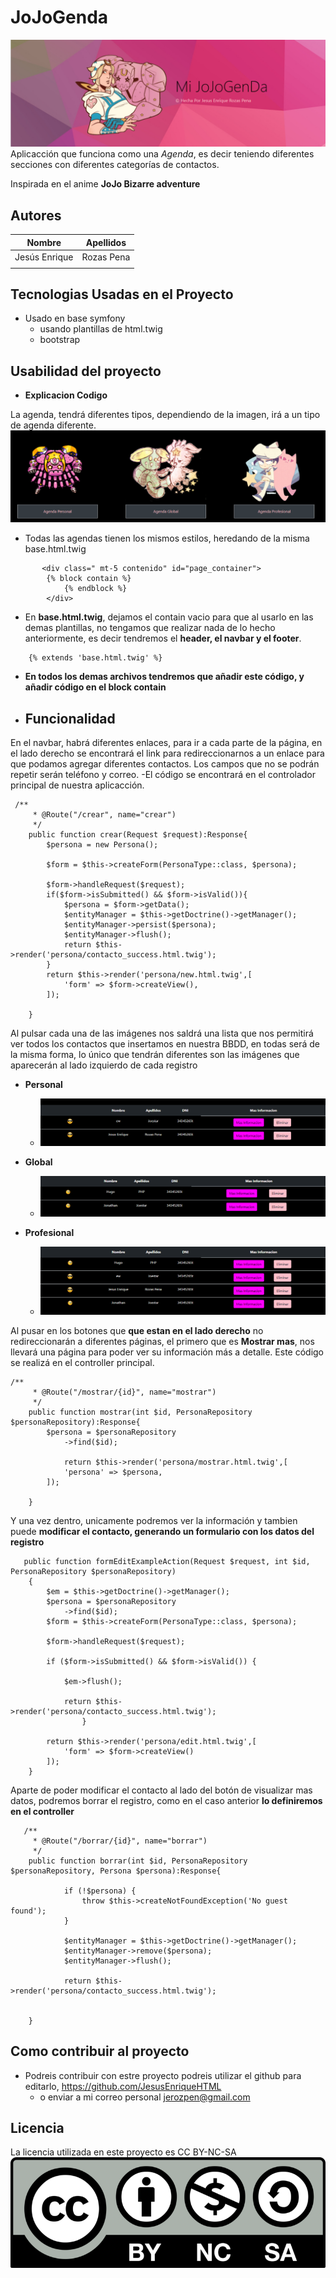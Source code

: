 # **JoJoGenda** #

![Con titulo](/public/resources/Markdown/header.png "titulo")
Aplicacción que funciona como una _Agenda_, es decir teniendo diferentes secciones con diferentes categorías de contactos.

Inspirada en el anime **JoJo Bizarre adventure**

## Autores ##
| Nombre | Apellidos |
|--------|-----------|
| Jesús Enrique | Rozas Pena |
|||

## Tecnologias Usadas en el Proyecto ##
- Usado en base symfony
    - usando plantillas de html.twig
    - bootstrap

## Usabilidad del proyecto ##
- **Explicacion Codigo**
  
La agenda, tendrá diferentes tipos, dependiendo de la imagen, irá a un tipo de agenda diferente.
![Con titulo](/public/resources/Markdown/tipo.png "titulo")
- Todas las agendas tienen los mismos estilos, heredando de la misma base.html.twig
~~~
       <div class=" mt-5 contenido" id="page_container">
        {% block contain %}
            {% endblock %}
        </div>
~~~

- En **base.html.twig**, dejamos el contain vacio para que al usarlo en las demas plantillas, no tengamos que realizar nada de lo hecho anteriormente, es decir tendremos el __header, el navbar y el footer__.

~~~
    {% extends 'base.html.twig' %} 
~~~
    
- **En todos los demas archivos tendremos que añadir este código, y añadir código en el block contain**


+ ## Funcionalidad ##

En el navbar, habrá diferentes enlaces, para ir a cada parte de la página, en el lado derecho se encontrará el link para redireccionarnos a un enlace para que podamos agregar diferentes contactos. Los campos que no se podrán repetir serán teléfono y correo. 
    -El código se encontrará en el controlador principal de nuestra aplicacción.
~~~
 /**
     * @Route("/crear", name="crear")
     */
    public function crear(Request $request):Response{
        $persona = new Persona();
        
        $form = $this->createForm(PersonaType::class, $persona);

        $form->handleRequest($request);
        if($form->isSubmitted() && $form->isValid()){
            $persona = $form->getData();
            $entityManager = $this->getDoctrine()->getManager();
            $entityManager->persist($persona);
            $entityManager->flush();
            return $this->render('persona/contacto_success.html.twig');
        }
        return $this->render('persona/new.html.twig',[
            'form' => $form->createView(),
        ]);
            
    }
~~~

Al pulsar cada una de las imágenes nos saldrá una lista que nos permitirá ver todos los contactos que insertamos en nuestra BBDD,  en todas será de la misma forma, lo único que tendrán diferentes son las imágenes que aparecerán al lado izquierdo de cada registro

 + **Personal**
    + ![Con titulo](/public/resources/Markdown/lista.png "titulo")



 + **Global**
    + ![Con titulo](/public/resources/Markdown/lista1.png "titulo")


 + **Profesional**
    + ![Con titulo](/public/resources/Markdown/lista2.png "titulo")
  
Al pusar en los botones que **que estan en el lado derecho** no redireccionarán a diferentes páginas, el primero que es **Mostrar mas**, nos llevará una página para poder ver su información más a detalle. Este código se realizá en el controller principal.
~~~
/**
     * @Route("/mostrar/{id}", name="mostrar")
     */
    public function mostrar(int $id, PersonaRepository $personaRepository):Response{
        $persona = $personaRepository
            ->find($id);

            return $this->render('persona/mostrar.html.twig',[
            'persona' => $persona,
        ]);
            
    }
~~~

Y una vez dentro, unicamente podremos ver la información y tambien puede **modificar el contacto, generando un formulario con los datos del registro**
~~~
   public function formEditExampleAction(Request $request, int $id,  PersonaRepository $personaRepository)
    {
        $em = $this->getDoctrine()->getManager();
        $persona = $personaRepository
            ->find($id);
        $form = $this->createForm(PersonaType::class, $persona);

        $form->handleRequest($request);

        if ($form->isSubmitted() && $form->isValid()) {

            $em->flush();

            return $this->render('persona/contacto_success.html.twig');
                }

        return $this->render('persona/edit.html.twig',[
            'form' => $form->createView()
        ]);
    }
~~~

Aparte de poder modificar el contacto al lado del botón de visualizar mas datos, podremos borrar el registro, como en el caso anterior **lo definiremos en el controller**
~~~
   /**
     * @Route("/borrar/{id}", name="borrar")
     */
    public function borrar(int $id, PersonaRepository $personaRepository, Persona $persona):Response{
        
            if (!$persona) {
                throw $this->createNotFoundException('No guest found');
            }
        
            $entityManager = $this->getDoctrine()->getManager();
            $entityManager->remove($persona);
            $entityManager->flush();
        
            return $this->render('persona/contacto_success.html.twig');
        
            
    }
~~~ 

## Como contribuir al proyecto ##
+ Podreis contribuir con estre proyecto podreis utilizar el github para editarlo, https://github.com/JesusEnriqueHTML
    - o enviar a mi correo personal jerozpen@gmail.com

## Licencia ##
La licencia utilizada en este proyecto es CC BY-NC-SA
  ![Con titulo](/public/resources/licencia.png "titulo")







